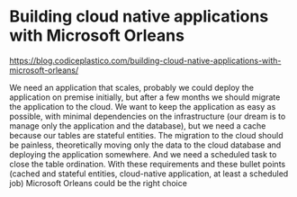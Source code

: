 # Building cloud native applications with Microsoft Orleans

https://blog.codiceplastico.com/building-cloud-native-applications-with-microsoft-orleans/

We need an application that scales, probably we could deploy the application on premise initially, but after a few months we should migrate the application to the cloud. We want to keep the application as easy as possible, with minimal dependencies on the infrastructure (our dream is to manage only the application and the database), but we need a cache because our tables are stateful entities. The migration to the cloud should be painless, theoretically moving only the data to the cloud database and deploying the application somewhere. And we need a scheduled task to close the table ordination.
With these requirements and these bullet points (cached and stateful entities, cloud-native application, at least a scheduled job) Microsoft Orleans could be the right choice
